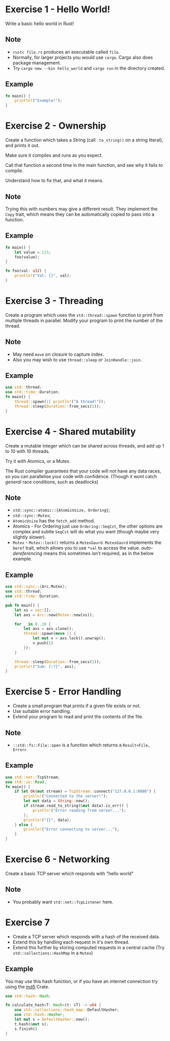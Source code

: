 # Exercise 1 - Hello World!

Write a basic hello world in Rust!

## Note

* `rustc file.rs` produces an executable called `file`.
* Normally, for larger projects you would use `cargo`. Cargo also does package management.
* Try `cargo new --bin hello_world` and `cargo run` in the directory created.

## Example

``` rust
fn main() {
    println!("Example!");
}
```

# Exercise 2 - Ownership

Create a function which takes a String (call `.to_string()` on a string literal), and prints it out.

Make sure it compiles and runs as you expect.

Call that function a second time in the main function, and see why it fails to compile.

Understand how to fix that, and what it means.

## Note

Trying this with numbers may give a different result.
They implement the `Copy` trait, which means they can be automatically copied to pass into a function.

## Example

``` rust
fn main() {
    let value = 123;
    foo(value);
}

fn foo(val: u32) {
    println!("Val: {}", val);
}
```

# Exercise 3 - Threading

Create a program which uses the `std::thread::spawn` function to print from multiple threads in parallel.
Modify your program to print the number of the thread.

## Note
* May need `move` on closure to capture index.
* Also you may wish to use `thread::sleep` or `JoinHandle::join`.

## Example

``` rust
use std::thread;
use std::time::Duration;
fn main() {
    thread::spawn(|| println!("A thread!"));
    thread::sleep(Duration::from_secs(1));
}
```

# Exercise 4 - Shared mutability

Create a mutable integer which can be shared across threads, and add up 1 to 10 with 10 threads.

Try it with Atomics, or a Mutex.

The Rust compiler guarantees that your code will not have any data races, so you can parallelise your code with confidence.
(Though it wont catch _general_ race conditions, such as deadlocks)

## Note
* `std::sync::atomic::{AtomicUsize, Ordering}`;
* `std::sync::Mutex`;
* `AtomicUsize` has the `fetch_add` method.
* Atomics - For Ordering just use `Ordering::SeqCst`, the other options are complex and subtle `SeqCst` will do what you want (though maybe very slightly slower).
* `Mutex` - `Mutex::lock()` returns a `MutexGaurd`. `MutexGaurd` implements the `Deref` trait, which allows you to use `*val` to access the value. *auto-dereferencing* means this sometimes isn't required, as in the below example.

## Example

``` rust
use std::sync::{Arc,Mutex};
use std::thread;
use std::time::Duration;

pub fn main() {
    let xs = vec![];
    let axs = Arc::new(Mutex::new(xs));

    for _ in 0..10 {
        let axs = axs.clone();
        thread::spawn(move || {
            let mut v = axs.lock().unwrap();
            v.push(1)
        });
    }

    thread::sleep(Duration::from_secs(1));
    println!("Sum: {:?}", axs);
}
```

# Exercise 5 - Error Handling

* Create a small program that prints if a given file exists or not.
* Use suitable error handling.
* Extend your program to read and print the contents of the file.

## Note

* `::std::fs::File::open` is a function which returns a `Result<File, Error>`

## Example

``` rust
use std::net::TcpStream;
use std::io::Read;
fn main() {
    if let Ok(mut stream) = TcpStream::connect("127.0.0.1:8080") {
        println!("Connected to the server!");
        let mut data = String::new();
        if stream.read_to_string(&mut data).is_err() {
            println!("Error reading from server...");
        };
        println!("{}", data);
    } else {
        println!("Error connecting to server...");
    }
}
```

# Exercise 6 - Networking

Create a basic TCP server which responds with "hello world"

## Note

* You probably want `std::net::TcpListener` here.

# Exercise 7

* Create a TCP server which responds with a hash of the received data.
* Extend this by handling each request in it's own thread.
* Extend this further by storing computed requests in a central cache (Try `std::collections::HashMap` in a `Mutex`)

## Example

You may use this hash function, or if you have an internet connection try using the [md5](https://crates.io/crates/md5) Crate.

``` rust
use std::hash::Hash;

fn calculate_hash<T: Hash>(t: &T) -> u64 {
    use std::collections::hash_map::DefaultHasher;
    use std::hash::Hasher;
    let mut s = DefaultHasher::new();
    t.hash(&mut s);
    s.finish()
}
```
